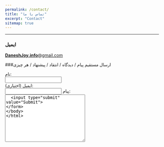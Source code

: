 ```yaml
---
permalink: /contact/
title: "تماس با ما"
excerpt: "Contact"
sitemap: true
---
```


-------------------------------------
### ایمیل
[**DaneshJoy.info**@gmail.com](mailto:DaneshJoy.info@gmail.com)

###ارسال مستقیم پیام / دیدگاه / انتقاد / پیشنهاد / هر چیزی

<form>
  نام:<br>
  <input type="text" name="name"><br>
  ایمیل (اختیاری):<br>
  <input type="text" name="email">
  پیام:<br>
  <textarea name="message" rows="10" cols="30">
  <input type="submit" value="Submit">
</form>
